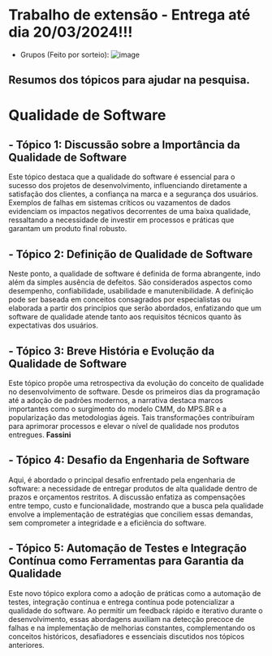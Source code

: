 # Trabalho de extensão - Entrega até dia 20/03/2024!!!
- Grupos (Feito por sorteio):
![image](https://github.com/user-attachments/assets/f73b3b8c-ef9d-4063-aebf-738820602baf)

## Resumos dos tópicos para ajudar na pesquisa.
# Qualidade de Software

## - Tópico 1: Discussão sobre a Importância da Qualidade de Software
Este tópico destaca que a qualidade do software é essencial para o sucesso dos projetos de desenvolvimento, influenciando diretamente a satisfação dos clientes, a confiança na marca e a segurança dos usuários. Exemplos de falhas em sistemas críticos ou vazamentos de dados evidenciam os impactos negativos decorrentes de uma baixa qualidade, ressaltando a necessidade de investir em processos e práticas que garantam um produto final robusto.

## - Tópico 2: Definição de Qualidade de Software
Neste ponto, a qualidade de software é definida de forma abrangente, indo além da simples ausência de defeitos. São considerados aspectos como desempenho, confiabilidade, usabilidade e manutenibilidade. A definição pode ser baseada em conceitos consagrados por especialistas ou elaborada a partir dos princípios que serão abordados, enfatizando que um software de qualidade atende tanto aos requisitos técnicos quanto às expectativas dos usuários.

## - Tópico 3: Breve História e Evolução da Qualidade de Software
Este tópico propõe uma retrospectiva da evolução do conceito de qualidade no desenvolvimento de software. Desde os primeiros dias da programação até a adoção de padrões modernos, a narrativa destaca marcos importantes como o surgimento do modelo CMM, do MPS.BR e a popularização das metodologias ágeis. Tais transformações contribuíram para aprimorar processos e elevar o nível de qualidade nos produtos entregues. **Fassini**

## - Tópico 4: Desafio da Engenharia de Software
Aqui, é abordado o principal desafio enfrentado pela engenharia de software: a necessidade de entregar produtos de alta qualidade dentro de prazos e orçamentos restritos. A discussão enfatiza as compensações entre tempo, custo e funcionalidade, mostrando que a busca pela qualidade envolve a implementação de estratégias que conciliem essas demandas, sem comprometer a integridade e a eficiência do software.

## - Tópico 5: Automação de Testes e Integração Contínua como Ferramentas para Garantia da Qualidade
Este novo tópico explora como a adoção de práticas como a automação de testes, integração contínua e entrega contínua pode potencializar a qualidade do software. Ao permitir um feedback rápido e iterativo durante o desenvolvimento, essas abordagens auxiliam na detecção precoce de falhas e na implementação de melhorias constantes, complementando os conceitos históricos, desafiadores e essenciais discutidos nos tópicos anteriores.
